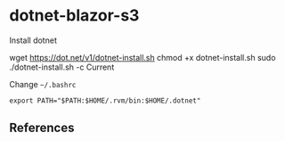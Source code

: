 # dotnet-blazor-s3

Install dotnet

wget https://dot.net/v1/dotnet-install.sh
chmod +x dotnet-install.sh 
sudo ./dotnet-install.sh -c Current

Change `~/.bashrc`
```
export PATH="$PATH:$HOME/.rvm/bin:$HOME/.dotnet"
```


## References
